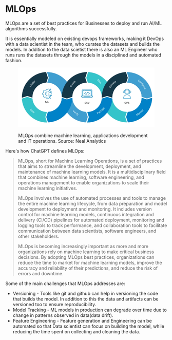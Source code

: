 # MLOps

MLOps are a set of best practices for Businesses to deploy and run AI/ML algorithms successfully.&#x20;

It is essentially modeled on existing devops frameworks, making it DevOps with a data scientist in the team, who curates the datasets and builds the models. In addition to the data scietist there is also an ML Engineer who runs runs the datasets through the models in a disciplined and automated fashion.&#x20;

<figure><img src="../.gitbook/assets/image.png" alt=""><figcaption><p>MLOps combine machine learning, applications development and IT operations. Source: Neal Analytics</p></figcaption></figure>

Here's how ChatGPT defines MLOps:

> MLOps, short for Machine Learning Operations, is a set of practices that aims to streamline the development, deployment, and maintenance of machine learning models. It is a multidisciplinary field that combines machine learning, software engineering, and operations management to enable organizations to scale their machine learning initiatives.
>
> MLOps involves the use of automated processes and tools to manage the entire machine learning lifecycle, from data preparation and model development to deployment and monitoring. It includes version control for machine learning models, continuous integration and delivery (CI/CD) pipelines for automated deployment, monitoring and logging tools to track performance, and collaboration tools to facilitate communication between data scientists, software engineers, and other stakeholders.
>
> MLOps is becoming increasingly important as more and more organizations rely on machine learning to make critical business decisions. By adopting MLOps best practices, organizations can reduce the time to market for machine learning models, improve the accuracy and reliability of their predictions, and reduce the risk of errors and downtime.

Some of the main challenges that MLOps addresses are:

* Versioning - Tools like git and github can help in versioning the code that builds the model. In addition to this the data and artifacts can be versioned too to ensure reproducibility.
* Model Tracking - ML models in production can degrade over time due to change in patterns observed in data(data drift).
* Feature Engineering - Feature generation and Engineering can be automated so that Data scientist can focus on building the model, while reducing the time spent on collecting and cleaning the data.

&#x20;
